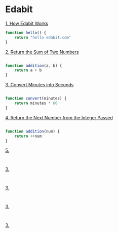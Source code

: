 # Edabit

[1. How Edabit Works](https://edabit.com/challenge/ARr5tA458o2tC9FTN)

```js 
function hello() {
	return "hello edabit.com"
}
```

[2. Return the Sum of Two Numbers](https://edabit.com/challenge/3LpBLgNRyaHMvNb4j)

```js

function addition(a, b) {
	return a + b
}

```

[3. Convert Minutes into Seconds](https://edabit.com/challenge/8q54MKnRrm89pSLmW)

```js

function convert(minutes) {
	return minutes * 60
}

```

[4. Return the Next Number from the Integer Passed](https://edabit.com/challenge/NAQhEoxbofPidLxm9)

```js

function addition(num) {
	return ++num
}

```

[5. ]()

```js



```

[3. ]()

```js



```

[3. ]()

```js



```

[3. ]()

```js



```

[3. ]()

```js



```